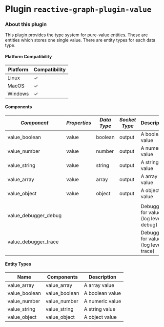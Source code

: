 # Plugin `reactive-graph-plugin-value`

### About this plugin

This plugin provides the type system for pure-value entities. These are entities which stores one single value.
There are entity types for each data type.

#### Platform Compatibility

| Platform | Compatibility |
|----------|---------------|
| Linux    | ✓             |
| MacOS    | ✓             |
| Windows  | ✓             |

#### Components

| *Component*          | *Properties* | *Data Type* | *Socket Type* | Description                           |
|----------------------|--------------|-------------|---------------|---------------------------------------|
| value_boolean        | value        | boolean     | output        | A boolean value                       |
| value_number         | value        | number      | output        | A numeric value                       |
| value_string         | value        | string      | output        | A string value                        |
| value_array          | value        | array       | output        | A array value                         |
| value_object         | value        | object      | output        | A object value                        | 
|                      |
| value_debugger_debug |              |             |               | Debugger for values (log level debug) |
| value_debugger_trace |              |             |               | Debugger for values (log level trace) |

#### Entity Types

| Name          | Components    | Description     |
|---------------|---------------|-----------------|
| value_array   | value_array   | A array value   |
| value_boolean | value_boolean | A boolean value |
| value_number  | value_number  | A numeric value |
| value_string  | value_string  | A string value  |
| value_object  | value_object  | A object value  |
